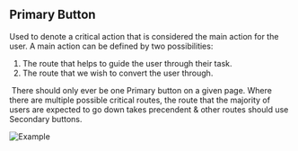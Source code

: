 ## Primary Button

Used to denote a critical action that is considered the main action for the user. 
A main action can be defined by two possibilities:

1. The route that helps to guide the user through their task. 
2. The route that we wish to convert the user through.   

 There should only ever be one Primary button on a given page. 
Where there are multiple possible critical routes, the route that the majority of users are expected to go down takes precendent & other routes should use Secondary buttons.

![Example](/buttons__primary-usage.png "")